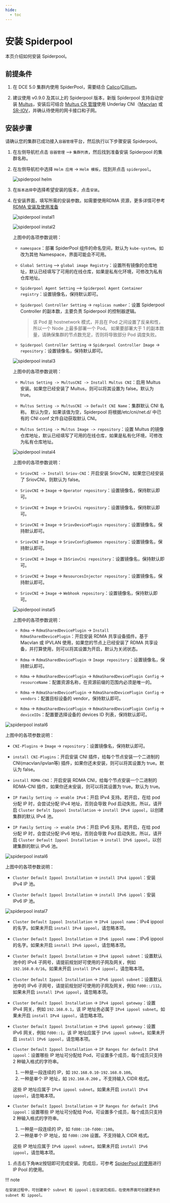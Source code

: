 ```yaml
---
hide:
  - toc
---
```


# 安装 Spiderpool

本页介绍如何安装 Spiderpool。

## 前提条件

1. 在 DCE 5.0 集群内使用 SpiderPool，需要结合 [Calico](../calico/index.md)/[Cillium](../cilium/index.md)。

1. 建议使用 v0.9.0 及其以上的 Spiderpool 版本，新版 Spiderpool 支持自动安装 [Multus](../multus-underlay/install.md)，安装后可结合 [Multus CR 管理](../../../network/config/multus-cr.md)使用 Underlay CNI（[Macvlan](../multus-underlay/macvlan.md) 或 [SR-IOV](../multus-underlay/sriov.md)，并确认待使用的网卡接口和子网。

## 安装步骤

请确认您的集群已成功接入`容器管理`平台，然后执行以下步骤安装 Spiderpool。

1. 在左侧导航栏点击 `容器管理` —> `集群列表`，然后找到准备安装 Spiderpool 的集群名称。

1. 在左侧导航栏中选择 `Helm 应用` -> `Helm 模板`，找到并点击 `spiderpool`。

    ![spiderpool helm](https://docs.daocloud.io/daocloud-docs-images/docs/zh/docs/network/images/spiderpool-helm.png)

1. 在`版本选择`中选择希望安装的版本，点击`安装`。

1. 在安装界面，填写所需的安装参数。如需要使用RDMA 资源，更多详情可参考 [RDMA 安装及使用准备](rdmapara.md)

    ![spiderpool instal1](../../images/spiderpool%20instal1.png)

    ![spiderpool instal2](../../images/spiderpool%20instal2.png)

    上图中的各项参数说明：

    - `namespace`：部署 SpiderPool 组件的命名空间，默认为 `kube-system`。如改为其他 Namespace，界面可能会不可用。

    - `Global Setting` —> `global image Registry`：设置所有镜像的仓库地址，默认已经填写了可用的在线仓库，如果是私有化环境，可修改为私有仓库地址。

    - `Spiderpool Agent Setting` —> `Spiderpool Agent Container registry`：设置镜像名，保持默认即可。

    - `Spiderpool Controller Setting` -> `replicas number`：设置 Spiderpool Controller 的副本数，主要负责 Spiderpool 的控制器逻辑。

        > 该 Pod 是 hostnetwork 模式，并且在 Pod 之间设置了反亲和性，所以一个 Node 上最多部署一个 Pod。
        如果要部署大于 1 的副本数量，请确保集群的节点数充足，否则将导致部分 Pod 调度失败。

    - `Spiderpool Controller Setting` -> `Spiderpool Controller Image` -> `repository`：设置镜像名，保持默认即可。

    ![spiderpool instal3](../../images/spiderpool%20instal3.png)

    上图中的各项参数说明：

    - `Multus Setting -> MultusCNI -> Install Multus CNI`：启用 Multus 安装。如果您已经安装了 Multus，则可以将其设置为 false。默认为 true。

    - `Multus Setting -> MultusCNI -> Default CNI Name`：集群默认 CNI 名称。 默认为空，如果该值为空，Spiderpool 将根据/etc/cni/net.d/ 中已有的 CNI conf 文件自动获取默认 CNI。

    - `Multus Setting -> Multus Image -> repository`：设置 Multus 的镜像仓库地址，默认已经填写了可用的在线仓库，如果是私有化环境，可修改为私有仓库地址。
  
    ![spiderpool instal4](../../images/spiderpool%20instal4.png)

    上图中的各项参数说明：

    - `SriovCNI -> Install Sriov-CNI`：开启安装 SriovCNI，如果您已经安装了 SriovCNI，则默认为 false。

    - `SriovCNI` -> `Image` -> `Operator repository`：设置镜像名，保持默认即可。

    - `SriovCNI` -> `Image` -> `SriovCni repository`：设置镜像名，保持默认即可。

    - `SriovCNI` -> `Image` -> `SriovDevicePlugin repository`：设置镜像名，保持默认即可。

    - `SriovCNI` -> `Image` -> `SriovConfigDaemon repository`：设置镜像名，保持默认即可。

    - `SriovCNI` -> `Image` -> `IbSriovCni repository`：设置镜像名，保持默认即可。

    - `SriovCNI` -> `Image` -> `ResourcesInjector repository`：设置镜像名，保持默认即可。

    - `SriovCNI` -> `Image` -> `Webhook repository`：设置镜像名，保持默认即可。

   ![spiderpool instal5](../../images/spiderpool%20instal5.png)

   上图中的各项参数说明：

    - `Rdma` -> `RdmaSharedDevicePlugin` -> `Install RdmaSharedDevicePlugin`：开启安装 RDMA 共享设备插件。基于 Macvlan 或 IPVLAN 使用，如果您的节点上已经安装了 RDMA 共享设备，并打算使用，则可以将其设置为开启，默认为关闭状态。

    - `Rdma` -> `RdmaSharedDevicePlugin` -> `Image repository`：设置镜像名，保持默认即可。

    - `Rdma` -> `RdmaSharedDevicePlugin` -> `RdmaSharedDevicePlugin Config` -> `resourceName`：配置资源名称，在资源前缀的范围内必须是唯一的。

    - `Rdma` -> `RdmaSharedDevicePlugin` -> `RdmaSharedDevicePlugin Config` -> `vendors`：配置目标设备的 vendor，保持默认即可。

    - `Rdma` -> `RdmaSharedDevicePlugin` -> `RdmaSharedDevicePlugin Config` -> `deviceIDs`：配置要选择设备的 devices ID 列表，保持默认即可。

  ![spiderpool instal6](../../images/spiderpool%20instal6.png)

   上图中的各项参数说明：

   - `CNI-Plugins` -> `Image` -> `repository`：设置镜像名，保持默认即可。

   - `install CNI-Plugins`：开启安装 CNI 插件，给每个节点安装一个二进制的 CNI(macvlan/ipvlan等) 插件，如果你还未安装，则可以将其设置为 true。默认为 false。

   - `install RDMA-CNI`：开启安装 RDMA CNI，给每个节点安装一个二进制的 RDMA-CNI 插件，如果你还未安装，则可以将其设置为 true。默认为 true。

   - `IP Family Setting -> enable IPv4`：开启 IPv4 支持。若开启，在给 pod 分配 IP 时，会尝试分配 IPv4 地址，否则会导致 Pod 启动失败。所以，请开启 `Cluster Defalt Ippool Installation` -> `install IPv4 ippool`，以创建集群的默认 IPv4 池。

   - `IP Family Setting -> enable IPv6`：开启 IPv6 支持。若开启，在给 pod 分配 IP 时，会尝试分配 IPv6 地址，否则会导致 Pod 启动失败。所以，请开启 `Cluster Default Ippool Installation` -> `install IPv6 ippool`，以创建集群的默认 IPv6 池。

   ![spiderpool instal6](../../images/spiderpool%20instal6.png)

   上图中的各项参数说明：

   - `Cluster Default Ippool Installation` -> `install IPv4 ippool`：安装 IPv4 IP 池。

   - `Cluster Default Ippool Installation` -> `install IPv6 ippool`：安装 IPv6 IP 池。

   ![spiderpool instal7](../../images/spiderpool%20instal7.png)

   - `Cluster Default Ippool Installation` -> `IPv4 ippool name`：IPv4 ippool 的名字。如果未开启 `install IPv4 ippool`，请忽略本项。

   - `Cluster Default Ippool Installation` -> `IPv6 ippool name`：IPv6 ippool 的名字。如果未开启 `install IPv6 ippool`，请忽略本项。

   - `Cluster Default Ippool Installation` -> `IPv4 ippool subnet`：设置默认池中的 IPv4 子网号，请提前规划好可使用的子网及网关，例如 `192.168.0.0/16`。如果未开启 `install IPv4 ippool`，请忽略本项。

   - `Cluster Default Ippool Installation` -> `IPv6 ippool subnet`：设置默认池中的 IPv6 子网号，请提前规划好可使用的子网及网关，例如 `fd00::/112`。如果未开启 `install IPv6 ippool`，请忽略本项。

   - `Cluster Default Ippool Installation` -> `IPv4 ippool gateway`：设置 IPv4 网关，例如 `192.168.0.1`，该 IP 地址务必属于 `IPv4 ippool subnet`。如果未开启 `install IPv4 ippool`，请忽略本项。

   - `Cluster Default Ippool Installation` -> `IPv6 ippool gateway`：设置 IPv6 网关，例如 `fd00::1`，该 IP 地址应属于 `IPv6 ippool subnet`。如果未开启 `install IPv6 ippool`，请忽略本项。

   - `Cluster Default Ippool Installation` -> `IP Ranges for default IPv4 ippool`：设置哪些 IP 地址可分配给 Pod，可设置多个成员，每个成员只支持 2 种输入格式的字符串。

        1. 一种是一段连续的 IP，如 `192.168.0.10-192.168.0.100`。
        2. 一种是单个 IP 地址，如 `192.168.0.200` 。不支持输入 CIDR 格式。

        这些 IP 地址应属于 `IPv4 ippool subnet`。如果未开启 `install IPv4 ippool`，请忽略本项。

   - `Cluster Default Ippool Installation` -> `IP Ranges for default IPv6 ippool`：设置哪些 IP 地址可分配给 Pod，可设置多个成员，每个成员只支持 2 种输入格式的字符串。

        1. 一种是一段连续的 IP，如 `fd00::10-fd00::100`。
        2. 一种是单个 IP 地址，如 `fd00::200` 设置。不支持输入 CIDR 格式。

        这些 IP 地址应属于 `IPv6 ippool subnet`。如果未开启 `install IPv6 ippool`，请忽略本项。

1. 点击右下角`确定`按钮即可完成安装。完成后，可参考 [SpiderPool 的使用](./usage.md)进行 IP Pool 的使用。

!!! note

    在安装过程中，可创建单个 subnet 和 ippool；在安装完成后，在使用界面可创建更多的 subnet 和 ippool。
